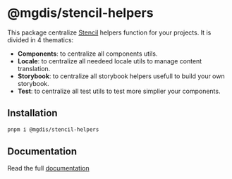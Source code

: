 # @mgdis/stencil-helpers

This package centralize [Stencil](https://stenciljs.com/) helpers function for your projects. It is divided in 4 thematics:

- **Components**: to centralize all components utils.
- **Locale**: to centralize all needeed locale utils to manage content translation.
- **Storybook**: to centralize all storybook helpers usefull to build your own storybook.
- **Test**: to centralize all test utils to test more simplier your components.

## Installation

```bash
pnpm i @mgdis/stencil-helpers
```

## Documentation

Read the full [documentation](./doc/README.md)
